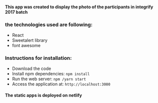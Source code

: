 #### This app was created to display the photo of the participants in integrify 2017 batch

### the technologies used are following:
- React
- Sweetalert library
- font awesome


### Instructions for installation:
- Download the code
- Install npm dependencies: ` npm install `
- Run the web server: ` npm /yarn start `
- Access the application at: ` http://localhost:3000 `



#### The static apps is deployed on netlify 